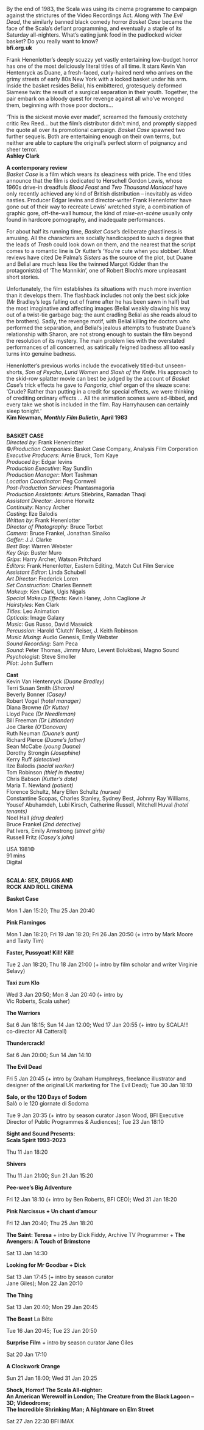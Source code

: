 
By the end of 1983, the Scala was using its cinema programme to campaign against the strictures of the Video Recordings Act. Along with _The Evil Dead_, the similarly banned black comedy horror _Basket Case_ became the face of the Scala’s defiant programming, and eventually a staple of its Saturday all-nighters. What’s eating junk food in the padlocked wicker basket? Do you really want to know?  
**bfi.org.uk**

Frank Henenlotter’s deeply scuzzy yet vastly entertaining low-budget horror has one of the most deliciously literal titles of all time. It stars Kevin Van Hentenryck as Duane, a fresh-faced, curly-haired nerd who arrives on the grimy streets of early 80s New York with a locked basket under his arm. Inside the basket resides Belial, his embittered, grotesquely deformed Siamese twin: the result of a surgical separation in their youth. Together, the pair embark on a bloody quest for revenge against all who’ve wronged them, beginning with those poor doctors…

‘This is the sickest movie ever made!’, screamed the famously crotchety critic Rex Reed… but the film’s distributor didn’t mind, and promptly slapped the quote all over its promotional campaign. _Basket Case_ spawned two further sequels. Both are entertaining enough on their own terms, but neither are able to capture the original’s perfect storm of poignancy and sheer terror.  
**Ashley Clark**

**A contemporary review**  
_Basket Case_ is a film which wears its sleaziness with pride. The end titles announce that the film is dedicated to Herschell Gordon Lewis, whose 1960s drive-in dreadfuls _Blood Feast_ and _Two Thousand Maniacs!_ have only recently achieved any kind of British distribution – inevitably as video nasties. Producer Edgar Ievins and director-writer Frank Henenlotter have gone out of their way to recreate Lewis’ wretched style, a combination of graphic gore, off-the-wall humour, the kind of _mise-en-scène_ usually only found in hardcore pornography, and inadequate performances.

For about half its running time, _Basket Case_’s deliberate ghastliness is amusing. All the characters are socially handicapped to such a degree that the leads of _Trash_ could look down on them, and the nearest that the script comes to a romantic line is Dr Kutter’s ‘You’re cute when you slobber’. Most reviews have cited De Palma’s _Sisters_ as the source of the plot, but Duane and Belial are much less like the twinned Margot Kidder than the protagonist(s) of ‘The Mannikin’, one of Robert Bloch’s more unpleasant short stories.

Unfortunately, the film establishes its situations with much more invention than it develops them. The flashback includes not only the best sick joke (Mr Bradley’s legs falling out of frame after he has been sawn in half) but the most imaginative and affecting images (Belial weakly clawing his way out of a twist-tie garbage bag; the aunt cradling Belial as she reads aloud to the brothers). Sadly, the revenge motif, with Belial killing the doctors who performed the separation, and Belial’s jealous attempts to frustrate Duane’s relationship with Sharon, are not strong enough to sustain the film beyond the resolution of its mystery. The main problem lies with the overstated performances of all concerned, as satirically feigned badness all too easily turns into genuine badness.

Henenlotter’s previous works include the evocatively titled-but unseen-shorts, _Son of Psycho_, _Lurid Women_ and _Slash of the Knife_. His approach to the skid-row splatter movie can best be judged by the account of _Basket Case_’s trick effects he gave to _Fangoria_, chief organ of the sleaze scene: ‘Crude? Rather than putting in a credit for special effects, we were thinking of crediting ordinary effects ... All the animation scenes were ad-libbed, and every take we shot is included in the film. Ray Harryhausen can certainly sleep tonight.’  
**Kim Newman, _Monthly Film Bulletin_, April 1983**
<br><br>

**BASKET CASE**  
_Directed by_: Frank Henenlotter  
©_/Production Companies_: Basket Case Company, Analysis Film Corporation  
_Executive Producers_: Arnie Bruck, Tom Kaye  
_Produced by_: Edgar Ievins  
_Production Executive_: Ray Sundlin  
_Production Manager_: Mort Tashman  
_Location Coordinator_: Peg Cornwell  
_Post-Production Services_: Phantasmagoria  
_Production Assistants_: Arturs Stiebrins,  Ramadan Thaqi  
_Assistant Director_: Jerome Horwitz  
_Continuity_: Nancy Archer  
_Casting_: Ilze Balodis  
_Written by_: Frank Henenlotter  
_Director of Photography_: Bruce Torbet  
_Camera_: Bruce Frankel, Jonathan Sinaiko  
_Gaffer_: J.J. Clarke  
_Best Boy_: Warren Webster  
_Key Grip_: Buster Muro  
_Grips_: Harry Archer, Watson Pritchard  
_Editors_: Frank Henenlotter, Eastern Editing, Match Cut Film Service  
_Assistant Editor_: Linda Schubell  
_Art Director_: Frederick Loren  
_Set Construction_: Charles Bennett  
_Makeup_: Ken Clark, Ugis Nigals  
_Special Makeup Effects_: Kevin Haney,  John Caglione Jr  
_Hairstyles_: Ken Clark  
_Titles_: Leo Animation  
_Opticals_: Image Galaxy  
_Music_: Gus Russo, David Maswick  
_Percussion_: Harold ‘Clutch’ Reiser,  J. Keith Robinson  
_Music Mixing_: Audio Genesis, Emily Webster  
_Sound Recording_: Sam Peca  
_Sound_: Peter Thomas, Jimmy Muro,  Levent Bolukbasi, Magno Sound  
_Psychologist_: Steve Smoller  
_Pilot_: John Suffern

**Cast**  
Kevin Van Hentenryck _(Duane Bradley)_  
Terri Susan Smith _(Sharon)_  
Beverly Bonner _(Casey)_  
Robert Vogel _(hotel manager)_  
Diana Browne _(Dr Kutter)_  
Lloyd Pace _(Dr Needleman)_  
Bill Freeman _(Dr Littlander)_  
Joe Clarke _(O’Donovan)_  
Ruth Neuman _(Duane’s aunt)_  
Richard Pierce _(Duane’s father)_  
Sean McCabe _(young Duane)_  
Dorothy Strongin _(Josephine)_  
Kerry Ruff _(detective)_  
Ilze Balodis _(social worker)_  
Tom Robinson _(thief in theatre)_  
Chris Babson _(Kutter’s date)_  
Maria T. Newland _(patient)_  
Florence Schultz, Mary Ellen Schultz _(nurses)_  
Constantine Scopas, Charles Stanley, Sydney Best, Johnny Ray Williams, Yousef Abuhamdeh,  Lubi Kirsch, Catherine Russell, Mitchell Huval _(hotel tenants)_  
Noel Hall _(drug dealer)_  
Bruce Frankel _(2nd detective)_  
Pat Ivers, Emily Armstrong _(street girls)_  
Russell Fritz _(Casey’s john)_

USA 1981©  
91 mins  
Digital
<br><br>

**SCALA: SEX, DRUGS AND  
ROCK AND ROLL CINEMA**<br>

**Basket Case**<br>

Mon 1 Jan 15:20; Thu 25 Jan 20:40<br>

**Pink Flamingos**<br>

Mon 1 Jan 18:20; Fri 19 Jan 18:20; Fri 26 Jan 20:50 (+ intro by Mark Moore and Tasty Tim)<br>

**Faster, Pussycat! Kill! Kill!**<br>

Tue 2 Jan 18:20; Thu 18 Jan 21:00 (+ intro by film scholar and writer Virginie Selavy)<br>

**Taxi zum Klo**<br>

Wed 3 Jan 20:50; Mon 8 Jan 20:40 (+ intro by  
Vic Roberts, Scala usher)<br>

**The Warriors**<br>

Sat 6 Jan 18:15; Sun 14 Jan 12:00; Wed 17 Jan 20:55 (+ intro by SCALA!!! co-director Ali Catterall)<br>

**Thundercrack!**<br>

Sat 6 Jan 20:00; Sun 14 Jan 14:10<br>

**The Evil Dead**<br>

Fri 5 Jan 20:45 (+ intro by Graham Humphreys, freelance illustrator and designer of the original UK marketing for The Evil Dead); Tue 30 Jan 18:10<br>

**Salo, or the 120 Days of Sodom**  
Salò o le 120 giornate di Sodoma<br>

Tue 9 Jan 20:35 (+ intro by season curator Jason Wood, BFI Executive Director of Public Programmes & Audiences); Tue 23 Jan 18:10<br>

**Sight and Sound Presents:  
Scala Spirit 1993-2023**<br>

Thu 11 Jan 18:20<br>

**Shivers**<br>

Thu 11 Jan 21:00; Sun 21 Jan 15:20<br>

**Pee-wee’s Big Adventure**<br>

Fri 12 Jan 18:10 (+ intro by Ben Roberts, BFI CEO); Wed 31 Jan 18:20<br>

**Pink Narcissus + Un chant d’amour**<br>

Fri 12 Jan 20:40; Thu 25 Jan 18:20<br>

**The Saint: Teresa** + intro by Dick Fiddy, Archive TV Programmer + **The Avengers: A Touch of Brimstone**<br>

Sat 13 Jan 14:30<br>

**Looking for Mr Goodbar + Dick**<br>

Sat 13 Jan 17:45 (+ intro by season curator  
Jane Giles); Mon 22 Jan 20:10

**The Thing**

Sat 13 Jan 20:40; Mon 29 Jan 20:45

**The Beast** La Bête

Tue 16 Jan 20:45; Tue 23 Jan 20:50

**Surprise Film** + intro by season curator Jane Giles

Sat 20 Jan 17:10

**A Clockwork Orange**

Sun 21 Jan 18:00; Wed 31 Jan 20:25

**Shock, Horror! The Scala All-nighter:  
An American Werewolf in London;**  **The Creature from the Black Lagoon – 3D; Videodrome;  
The Incredible Shrinking Man; A Nightmare on Elm Street**

Sat 27 Jan 22:30 BFI IMAX
<!--stackedit_data:
eyJoaXN0b3J5IjpbLTU4MDY0MDE3Ml19
-->